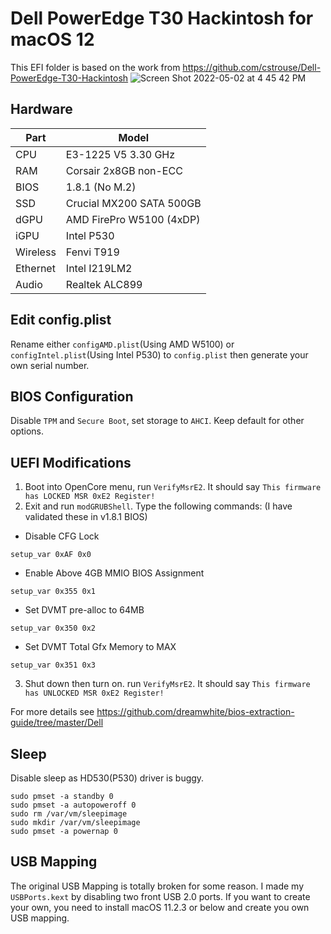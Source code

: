 # Dell PowerEdge T30 Hackintosh for macOS 12
This EFI folder is based on the work from https://github.com/cstrouse/Dell-PowerEdge-T30-Hackintosh
![Screen Shot 2022-05-02 at 4 45 42 PM](https://user-images.githubusercontent.com/12702149/166324904-8633ae5f-df20-44ad-96f1-4f53eae4813a.png)

## Hardware
| Part | Model |
| --- | --- |
| CPU | E3-1225 V5 3.30 GHz |
| RAM | Corsair 2x8GB non-ECC |
| BIOS | 1.8.1 (No M.2) | 
| SSD | Crucial MX200 SATA 500GB|
| dGPU | AMD FirePro W5100 (4xDP) |
| iGPU | Intel P530 |
| Wireless | Fenvi T919 |
| Ethernet | Intel I219LM2 |
| Audio | Realtek ALC899 |
## Edit config.plist
Rename either `configAMD.plist`(Using AMD W5100) or `configIntel.plist`(Using Intel P530) to `config.plist` then generate your own serial number.
## BIOS Configuration
Disable `TPM` and `Secure Boot`, set storage to `AHCI`. Keep default for other options.
## UEFI Modifications
1. Boot into OpenCore menu, run `VerifyMsrE2`. It should say `This firmware has LOCKED MSR 0xE2 Register!`
2. Exit and run `modGRUBShell`. Type the following commands: (I have validated these in v1.8.1 BIOS)

* Disable CFG Lock

```setup_var 0xAF 0x0```

* Enable Above 4GB MMIO BIOS Assignment

```setup_var 0x355 0x1```

* Set DVMT pre-alloc to 64MB

```setup_var 0x350 0x2```

* Set DVMT Total Gfx Memory to MAX

```setup_var 0x351 0x3```

3. Shut down then turn on. run `VerifyMsrE2`. It should say `This firmware has UNLOCKED MSR 0xE2 Register!`

For more details see https://github.com/dreamwhite/bios-extraction-guide/tree/master/Dell
## Sleep
Disable sleep as HD530(P530) driver is buggy.
```
sudo pmset -a standby 0
sudo pmset -a autopoweroff 0
sudo rm /var/vm/sleepimage
sudo mkdir /var/vm/sleepimage
sudo pmset -a powernap 0
```
## USB Mapping
The original USB Mapping is totally broken for some reason. I made my `USBPorts.kext` by disabling two front USB 2.0 ports. If you want to create your own, you need to install macOS 11.2.3 or below and create you own USB mapping.
